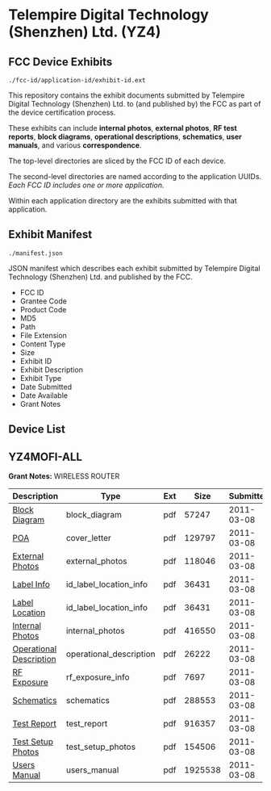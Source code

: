 # Telempire Digital Technology (Shenzhen) Ltd. (YZ4)
## FCC Device Exhibits

```
./fcc-id/application-id/exhibit-id.ext
```

This repository contains the exhibit documents submitted by Telempire Digital Technology (Shenzhen) Ltd. to (and published by) the FCC as part of the device certification process.

These exhibits can include **internal photos**, **external photos**, **RF test reports**, **block diagrams**, **operational descriptions**, **schematics**, **user manuals**, and various **correspondence**.

The top-level directories are sliced by the FCC ID of each device.

The second-level directories are named according to the application UUIDs. *Each FCC ID includes one or more application.*

Within each application directory are the exhibits submitted with that application. 

## Exhibit Manifest

```
./manifest.json
```

JSON manifest which describes each exhibit submitted by Telempire Digital Technology (Shenzhen) Ltd. and published by the FCC.

- FCC ID
- Grantee Code
- Product Code
- MD5
- Path
- File Extension
- Content Type
- Size
- Exhibit ID
- Exhibit Description
- Exhibit Type
- Date Submitted
- Date Available
- Grant Notes

## Device List
## YZ4MOFI-ALL
**Grant Notes:** WIRELESS ROUTER

| Description | Type | Ext | Size | Submitted | Available |
| ----------- | ---- | --- | ---- | --------- | --------- |
| [Block Diagram](YZ4MOFI-ALL/5750698f6334933ad73c46633d1eb5b7/1427942.pdf) | block_diagram | pdf | 57247 | 2011-03-08 | 2011-03-08 |
| [POA](YZ4MOFI-ALL/5750698f6334933ad73c46633d1eb5b7/1427948.pdf) | cover_letter | pdf | 129797 | 2011-03-08 | 2011-03-08 |
| [External Photos](YZ4MOFI-ALL/5750698f6334933ad73c46633d1eb5b7/1427943.pdf) | external_photos | pdf | 118046 | 2011-03-08 | 2011-03-08 |
| [Label Info](YZ4MOFI-ALL/5750698f6334933ad73c46633d1eb5b7/1427946.pdf) | id_label_location_info | pdf | 36431 | 2011-03-08 | 2011-03-08 |
| [Label Location](YZ4MOFI-ALL/5750698f6334933ad73c46633d1eb5b7/1427946.pdf) | id_label_location_info | pdf | 36431 | 2011-03-08 | 2011-03-08 |
| [Internal Photos](YZ4MOFI-ALL/5750698f6334933ad73c46633d1eb5b7/1427944.pdf) | internal_photos | pdf | 416550 | 2011-03-08 | 2011-03-08 |
| [Operational Description](YZ4MOFI-ALL/5750698f6334933ad73c46633d1eb5b7/1427947.pdf) | operational_description | pdf | 26222 | 2011-03-08 | 2011-03-08 |
| [RF Exposure](YZ4MOFI-ALL/5750698f6334933ad73c46633d1eb5b7/1427949.pdf) | rf_exposure_info | pdf | 7697 | 2011-03-08 | 2011-03-08 |
| [Schematics](YZ4MOFI-ALL/5750698f6334933ad73c46633d1eb5b7/1427950.pdf) | schematics | pdf | 288553 | 2011-03-08 | 2011-03-08 |
| [Test Report](YZ4MOFI-ALL/5750698f6334933ad73c46633d1eb5b7/1427951.pdf) | test_report | pdf | 916357 | 2011-03-08 | 2011-03-08 |
| [Test Setup Photos](YZ4MOFI-ALL/5750698f6334933ad73c46633d1eb5b7/1427952.pdf) | test_setup_photos | pdf | 154506 | 2011-03-08 | 2011-03-08 |
| [Users Manual](YZ4MOFI-ALL/5750698f6334933ad73c46633d1eb5b7/1427953.pdf) | users_manual | pdf | 1925538 | 2011-03-08 | 2011-03-08 |
